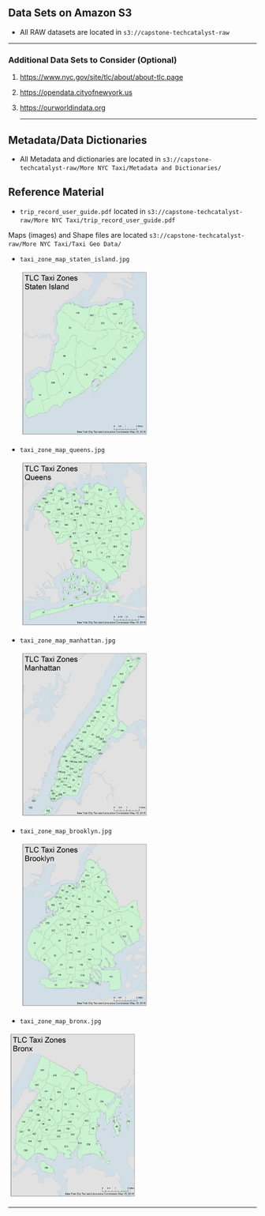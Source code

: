 ## Data Sets on Amazon S3

* All RAW datasets are located in `s3://capstone-techcatalyst-raw`

---

### Additional Data Sets to Consider (Optional)

1. https://www.nyc.gov/site/tlc/about/about-tlc.page

2. https://opendata.cityofnewyork.us

3. https://ourworldindata.org

   ****

## Metadata/Data Dictionaries

* All Metadata and dictionaries are located in `s3://capstone-techcatalyst-raw/More NYC Taxi/Metadata and Dictionaries/`

## Reference Material 

* `trip_record_user_guide.pdf` located in `s3://capstone-techcatalyst-raw/More NYC Taxi/trip_record_user_guide.pdf`

Maps (images) and Shape files are located `s3://capstone-techcatalyst-raw/More NYC Taxi/Taxi Geo Data/`

* `taxi_zone_map_staten_island.jpg`

  <img src="images/taxi_zone_map_staten_island.jpg" alt="taxi_zone_map_staten_island" style="zoom:33%;" />

* `taxi_zone_map_queens.jpg`

  <img src="images/taxi_zone_map_queens.jpg" alt="taxi_zone_map_queens" style="zoom:33%;" />

* `taxi_zone_map_manhattan.jpg`

  <img src="images/taxi_zone_map_manhattan.jpg" alt="taxi_zone_map_manhattan" style="zoom: 33%;" />

* `taxi_zone_map_brooklyn.jpg`

  <img src="images/taxi_zone_map_brooklyn.jpg" alt="taxi_zone_map_brooklyn" style="zoom: 33%;" />

* `taxi_zone_map_bronx.jpg`

<img src="images/taxi_zone_map_bronx.jpg" alt="taxi_zone_map_bronx" style="zoom: 33%;" />

---

